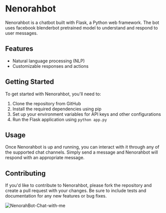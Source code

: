 # Nenorahbot

Nenorahbot is a chatbot built with Flask, a Python web framework. The bot uses facebook blenderbot pretrained model to understand and respond to user messages.

## Features

- Natural language processing (NLP)
- Customizable responses and actions


## Getting Started

To get started with Nenorahbot, you'll need to:

1. Clone the repository from GitHub
2. Install the required dependencies using pip
3. Set up your environment variables for API keys and other configurations
4. Run the Flask application using `python app.py`

## Usage

Once Nenorahbot is up and running, you can interact with it through any of the supported chat channels. Simply send a message and Nenorahbot will respond with an appropriate message.

## Contributing

If you'd like to contribute to Nenorahbot, please fork the repository and create a pull request with your changes. Be sure to include tests and documentation for any new features or bug fixes.


![NenorahBot-Chat-with-me](https://user-images.githubusercontent.com/39204809/236564081-737056bc-f3af-4993-ad00-309a5c84b1be.png)

